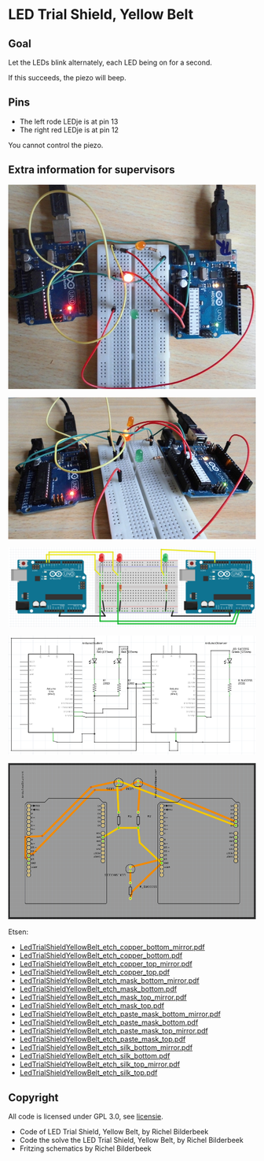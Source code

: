 # LED Trial Shield, Yellow Belt

## Goal

Let the LEDs blink alternately, each LED being on for a second.

If this succeeds, the piezo will beep.

## Pins

 * The left rode LEDje is at pin 13
 * The right red LEDje is at pin 12

You cannot control the piezo.

## Extra information for supervisors

![Prototype bij Richel van de bovenkant](LedTrialShieldYellowBeltTop.jpg)

![Prototype bij Richel van de zijkant](LedTrialShieldYellowBeltSide.jpg)

![Breadboard](LedTrialShieldYellowBeltBreadboard.png)

![Schema](LedTrialShieldYellowBeltSchematic.png)

![PCB](LedTrialShieldYellowBeltPcb.png)

Etsen:

 * [LedTrialShieldYellowBelt_etch_copper_bottom_mirror.pdf](LedTrialShieldYellowBelt_etch_copper_bottom_mirror.pdf)
 * [LedTrialShieldYellowBelt_etch_copper_bottom.pdf](LedTrialShieldYellowBelt_etch_copper_bottom.pdf)
 * [LedTrialShieldYellowBelt_etch_copper_top_mirror.pdf](LedTrialShieldYellowBelt_etch_copper_top_mirror.pdf)
 * [LedTrialShieldYellowBelt_etch_copper_top.pdf](LedTrialShieldYellowBelt_etch_copper_top.pdf)
 * [LedTrialShieldYellowBelt_etch_mask_bottom_mirror.pdf](LedTrialShieldYellowBelt_etch_mask_bottom_mirror.pdf)
 * [LedTrialShieldYellowBelt_etch_mask_bottom.pdf](LedTrialShieldYellowBelt_etch_mask_bottom.pdf)
 * [LedTrialShieldYellowBelt_etch_mask_top_mirror.pdf](LedTrialShieldYellowBelt_etch_mask_top_mirror.pdf)
 * [LedTrialShieldYellowBelt_etch_mask_top.pdf](LedTrialShieldYellowBelt_etch_mask_top.pdf)
 * [LedTrialShieldYellowBelt_etch_paste_mask_bottom_mirror.pdf](LedTrialShieldYellowBelt_etch_paste_mask_bottom_mirror.pdf)
 * [LedTrialShieldYellowBelt_etch_paste_mask_bottom.pdf](LedTrialShieldYellowBelt_etch_paste_mask_bottom.pdf)
 * [LedTrialShieldYellowBelt_etch_paste_mask_top_mirror.pdf](LedTrialShieldYellowBelt_etch_paste_mask_top_mirror.pdf)
 * [LedTrialShieldYellowBelt_etch_paste_mask_top.pdf](LedTrialShieldYellowBelt_etch_paste_mask_top.pdf)
 * [LedTrialShieldYellowBelt_etch_silk_bottom_mirror.pdf](LedTrialShieldYellowBelt_etch_silk_bottom_mirror.pdf)
 * [LedTrialShieldYellowBelt_etch_silk_bottom.pdf](LedTrialShieldYellowBelt_etch_silk_bottom.pdf)
 * [LedTrialShieldYellowBelt_etch_silk_top_mirror.pdf](LedTrialShieldYellowBelt_etch_silk_top_mirror.pdf)
 * [LedTrialShieldYellowBelt_etch_silk_top.pdf](LedTrialShieldYellowBelt_etch_silk_top.pdf)

## Copyright

All code is licensed under GPL 3.0, see [licensie](LICENSE).

 * Code of LED Trial Shield, Yellow Belt, by Richel Bilderbeek
 * Code the solve the LED Trial Shield, Yellow Belt, by Richel Bilderbeek
 * Fritzing schematics by Richel Bilderbeek
